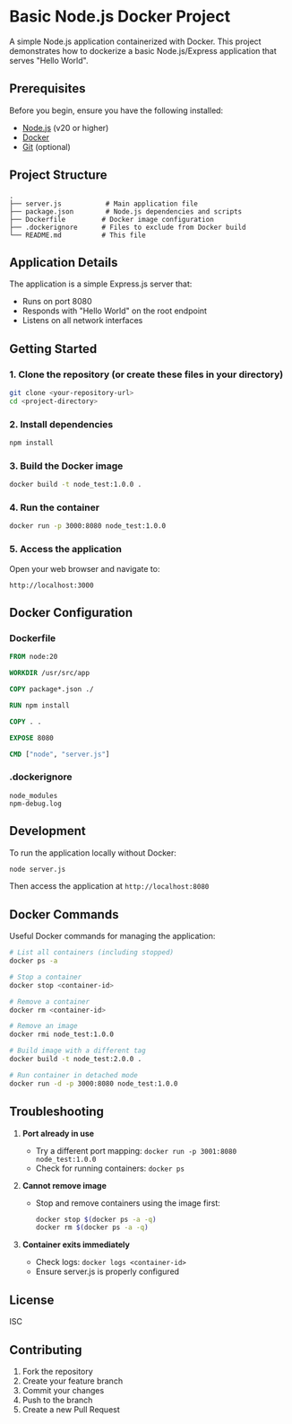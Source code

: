 # Basic Node.js Docker Project

A simple Node.js application containerized with Docker. This project demonstrates how to dockerize a basic Node.js/Express application that serves "Hello World".

## Prerequisites

Before you begin, ensure you have the following installed:
- [Node.js](https://nodejs.org/) (v20 or higher)
- [Docker](https://www.docker.com/get-started)
- [Git](https://git-scm.com/) (optional)

## Project Structure

```plaintext
.
├── server.js           # Main application file
├── package.json        # Node.js dependencies and scripts
├── Dockerfile         # Docker image configuration
├── .dockerignore      # Files to exclude from Docker build
└── README.md          # This file
```

## Application Details

The application is a simple Express.js server that:
- Runs on port 8080
- Responds with "Hello World" on the root endpoint
- Listens on all network interfaces

## Getting Started

### 1. Clone the repository (or create these files in your directory)

```bash
git clone <your-repository-url>
cd <project-directory>
```

### 2. Install dependencies
```bash
npm install
```

### 3. Build the Docker image
```bash
docker build -t node_test:1.0.0 .
```

### 4. Run the container
```bash
docker run -p 3000:8080 node_test:1.0.0
```

### 5. Access the application
Open your web browser and navigate to:
```
http://localhost:3000
```

## Docker Configuration

### Dockerfile
```dockerfile
FROM node:20

WORKDIR /usr/src/app

COPY package*.json ./

RUN npm install

COPY . .

EXPOSE 8080

CMD ["node", "server.js"]
```

### .dockerignore
```plaintext
node_modules
npm-debug.log
```

## Development

To run the application locally without Docker:
```bash
node server.js
```
Then access the application at `http://localhost:8080`

## Docker Commands

Useful Docker commands for managing the application:

```bash
# List all containers (including stopped)
docker ps -a

# Stop a container
docker stop <container-id>

# Remove a container
docker rm <container-id>

# Remove an image
docker rmi node_test:1.0.0

# Build image with a different tag
docker build -t node_test:2.0.0 .

# Run container in detached mode
docker run -d -p 3000:8080 node_test:1.0.0
```

## Troubleshooting

1. **Port already in use**
   - Try a different port mapping: `docker run -p 3001:8080 node_test:1.0.0`
   - Check for running containers: `docker ps`

2. **Cannot remove image**
   - Stop and remove containers using the image first:
     ```bash
     docker stop $(docker ps -a -q)
     docker rm $(docker ps -a -q)
     ```

3. **Container exits immediately**
   - Check logs: `docker logs <container-id>`
   - Ensure server.js is properly configured

## License

ISC

## Contributing

1. Fork the repository
2. Create your feature branch
3. Commit your changes
4. Push to the branch
5. Create a new Pull Request